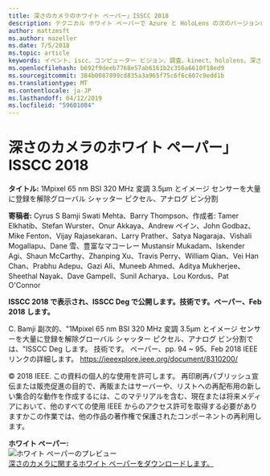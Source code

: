 ```yaml
---
title: 深さのカメラのホワイト ペーパー」ISSCC 2018
description: テクニカル ホワイト ペーパーで Azure と HoloLens の次のバージョンにプロジェクトの Kinect で使用する深度カメラをについて説明します。
author: mattzmsft
ms.author: mazeller
ms.date: 7/5/2018
ms.topic: article
keywords: イベント、iscc、コンピューター ビジョン、調査、kinect、hololens、深さ、図表
ms.openlocfilehash: b692f9deeb7768e57ab6161b2c356a6610f18ed9
ms.sourcegitcommit: 384b0087899cd835a3a965f75c6f6c607c9edd1b
ms.translationtype: MT
ms.contentlocale: ja-JP
ms.lasthandoff: 04/12/2019
ms.locfileid: "59601084"
---
```

# <a name="depth-camera-whitepaper---isscc-2018"></a>深さのカメラのホワイト ペーパー」ISSCC 2018

**タイトル:** 1Mpixel 65 nm BSI 320 MHz 変調 3.5μm とイメージ センサーを大量に登録を解除グローバル シャッター ピクセル、アナログ ビン分割

**寄稿者:** Cyrus S Bamji Swati Mehta、Barry Thompson、作成者: Tamer Elkhatib、Stefan Wurster、Onur Akkaya、Andrew ペイン、John Godbaz、Mike Fenton、Vijay Rajasekaran、Larry Prather、Satya Nagaraja、Vishali Mogallapu、Dane 雪、豊富なマコーレー Mustansir Mukadam、Iskender Agi、Shaun McCarthy、Zhanping Xu、Travis Perry、William Qian、Vei Han Chan、Prabhu Adepu、Gazi Ali、Muneeb Ahmed、Aditya Mukherjee、Sheethal Nayak、Dave Gampell、Sunil Acharya、Lou Kordus、Pat O'Connor

**ISSCC 2018 で表示され、ISSCC Deg で公開します。技術です。ペーパー、Feb 2018 します。**

C. Bamji 副次的、"1Mpixel 65 nm BSI 320 MHz 変調 3.5μm とイメージ センサーを大量に登録を解除グローバル シャッター ピクセル、アナログ ビン分割では、"ISSCC Deg します。 技術です。 ペーパー、pp. 94 ~ 95、Feb 2018 IEEE リンクの詳細します。 https://ieeexplore.ieee.org/document/8310200/

© 2018 IEEE. この資料の個人的な使用を許可します。 再印刷再パブリッシュ宣伝または販売促進の目的で、再販またはサーバーや、リストへの再配布用の新しい集合的な動作を作成するには、このマテリアルを含む、現在または将来メディアにおいて、他のすべての使用 IEEE からのアクセス許可を取得する必要がありますかこの作業では、他の作品の著作権で保護されたコンポーネントの再利用します。

**ホワイト ペーパー:**<br>
![ホワイト ペーパーのプレビュー](images/depth-camera-isscc.PNG)<br>
[深さのカメラに関するホワイト ペーパーをダウンロードします。](images/Depth-Camera-ISSCC-2018.pdf)
